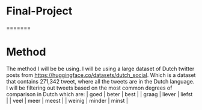 # Final-Project
=======
# Method
The method I will be be using. I will be using a large dataset of Dutch twitter posts from https://huggingface.co/datasets/dutch_social. Which is a dataset that contains 271,342 tweet, where all the tweets are in the Dutch language. I will be filtering out tweets based on the most common degrees of comparison in Dutch which are: 
| goed | beter | best | 
| graag | liever | liefst |
| veel | meer | meest |
| weinig | minder | minst |
        